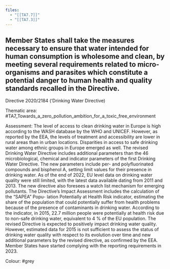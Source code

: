 ```yaml
---
files:
  - "[[TA7.7]]"
  - "[[TA7.3]]"
---
```

## Member States shall take the measures necessary to ensure that water intended for human consumption is wholesome and clean, by meeting several requirements related to micro-organisms and parasites which constitute a potential danger to human health and quality standards recalled in the Directive.
Directive 2020/2184 (‘Drinking Water Directive)

Thematic area: #TA7_Towards_a_zero_pollution_ambition_for_a_toxic_free_environment

Assessment: The level of access to clean drinking water in Europe is high according to the WASH database by the WHO and UNICEF. However, as reported by the EEA,
the levels of treatment and accessibility are lower in rural areas than in urban locations. Disparities in access to safe drinking water among ethnic groups in Europe emerged as well. The revised Drinking Water Directive includes additional parameters than the 46 microbiological, chemical and indicator parameters of the first Drinking Water Directive. The new parameters include per- and polyfluorinated compounds and bisphenol A, setting limit values for their presence in drinking water. As of the end of 2022, EU level data on drinking water quality were still limited, with the latest data available dating from 2011 and 2013. The new directive also foresees a watch list mechanism for emerging pollutants.
The Directive’s Impact Assessment includes the calculation of the “SAPEA” Popu- lation Potentially at Health Risk indicator, estimating the share of the population that could potentially suffer from health problems because of the presence of contaminants in drinking water. According to the indicator, in 2015, 22.7 million people were potentially at health risk due to non-safe drinking water, equivalent
to 4 % of the EU population. The revised Directive is expected to positively impact drinking water quality. However, estimated data for 2015 is not sufficient to assess the status of drinking water quality with respect to its evolution over time and new additional parameters by the revised directive, as confirmed by the EEA. Member States have started complying with the reporting requirements in 2023.

Colour: #grey